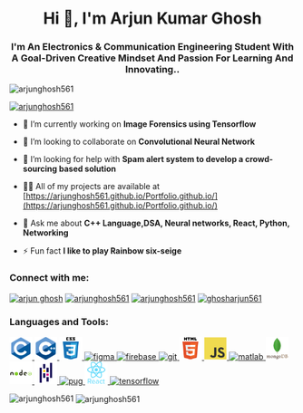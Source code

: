 <h1 align="center">Hi 👋, I'm Arjun Kumar Ghosh</h1>
<h3 align="center">I'm An Electronics & Communication Engineering Student With A Goal-Driven Creative Mindset And Passion For Learning And Innovating..</h3>

<p align="left"> <img src="https://komarev.com/ghpvc/?username=arjunghosh561&label=Profile%20views&color=0e75b6&style=flat" alt="arjunghosh561" /> </p>

<p align="left"> <a href="https://github.com/ryo-ma/github-profile-trophy"><img src="https://github-profile-trophy.vercel.app/?username=arjunghosh561" alt="arjunghosh561" /></a> </p>

- 🔭 I’m currently working on **Image Forensics using Tensorflow**

- 👯 I’m looking to collaborate on **Convolutional Neural Network**

- 🤝 I’m looking for help with **Spam alert system to develop a crowd-sourcing based solution**

- 👨‍💻 All of my projects are available at [https://arjunghosh561.github.io/Portfolio.github.io/](https://arjunghosh561.github.io/Portfolio.github.io/)

- 💬 Ask me about **C++ Language,DSA, Neural networks, React, Python, Networking**

<!-- - 📫 How to reach me **ghosharjun561@gmail.com** -->

- ⚡ Fun fact **I like to play Rainbow six-seige**

<h3 align="left">Connect with me:</h3>
<p align="left">
<a href="https://fb.com/arjun ghosh" target="blank"><img align="center" src="https://raw.githubusercontent.com/rahuldkjain/github-profile-readme-generator/master/src/images/icons/Social/facebook.svg" alt="arjun ghosh" height="30" width="40" /></a>
<a href="https://www.codechef.com/users/arjunghosh561" target="blank"><img align="center" src="https://cdn.jsdelivr.net/npm/simple-icons@3.1.0/icons/codechef.svg" alt="arjunghosh561" height="30" width="40" /></a>
<a href="https://www.leetcode.com/arjunghosh561" target="blank"><img align="center" src="https://raw.githubusercontent.com/rahuldkjain/github-profile-readme-generator/master/src/images/icons/Social/leet-code.svg" alt="arjunghosh561" height="30" width="40" /></a>
<a href="https://auth.geeksforgeeks.org/user/ghosharjun561" target="blank"><img align="center" src="https://raw.githubusercontent.com/rahuldkjain/github-profile-readme-generator/master/src/images/icons/Social/geeks-for-geeks.svg" alt="ghosharjun561" height="30" width="40" /></a>
</p>

<h3 align="left">Languages and Tools:</h3>
<p align="left"> <a href="https://www.cprogramming.com/" target="_blank" rel="noreferrer"> <img src="https://raw.githubusercontent.com/devicons/devicon/master/icons/c/c-original.svg" alt="c" width="40" height="40"/> </a> <a href="https://www.w3schools.com/cpp/" target="_blank" rel="noreferrer"> <img src="https://raw.githubusercontent.com/devicons/devicon/master/icons/cplusplus/cplusplus-original.svg" alt="cplusplus" width="40" height="40"/> </a> <a href="https://www.w3schools.com/css/" target="_blank" rel="noreferrer"> <img src="https://raw.githubusercontent.com/devicons/devicon/master/icons/css3/css3-original-wordmark.svg" alt="css3" width="40" height="40"/> </a> <a href="https://www.figma.com/" target="_blank" rel="noreferrer"> <img src="https://www.vectorlogo.zone/logos/figma/figma-icon.svg" alt="figma" width="40" height="40"/> </a> <a href="https://firebase.google.com/" target="_blank" rel="noreferrer"> <img src="https://www.vectorlogo.zone/logos/firebase/firebase-icon.svg" alt="firebase" width="40" height="40"/> </a> <a href="https://git-scm.com/" target="_blank" rel="noreferrer"> <img src="https://www.vectorlogo.zone/logos/git-scm/git-scm-icon.svg" alt="git" width="40" height="40"/> </a> <a href="https://www.w3.org/html/" target="_blank" rel="noreferrer"> <img src="https://raw.githubusercontent.com/devicons/devicon/master/icons/html5/html5-original-wordmark.svg" alt="html5" width="40" height="40"/> </a> <a href="https://developer.mozilla.org/en-US/docs/Web/JavaScript" target="_blank" rel="noreferrer"> <img src="https://raw.githubusercontent.com/devicons/devicon/master/icons/javascript/javascript-original.svg" alt="javascript" width="40" height="40"/> </a> <a href="https://www.mathworks.com/" target="_blank" rel="noreferrer"> <img src="https://upload.wikimedia.org/wikipedia/commons/2/21/Matlab_Logo.png" alt="matlab" width="40" height="40"/> </a> <a href="https://www.mongodb.com/" target="_blank" rel="noreferrer"> <img src="https://raw.githubusercontent.com/devicons/devicon/master/icons/mongodb/mongodb-original-wordmark.svg" alt="mongodb" width="40" height="40"/> </a> <a href="https://nodejs.org" target="_blank" rel="noreferrer"> <img src="https://raw.githubusercontent.com/devicons/devicon/master/icons/nodejs/nodejs-original-wordmark.svg" alt="nodejs" width="40" height="40"/> </a> <a href="https://pandas.pydata.org/" target="_blank" rel="noreferrer"> <img src="https://raw.githubusercontent.com/devicons/devicon/2ae2a900d2f041da66e950e4d48052658d850630/icons/pandas/pandas-original.svg" alt="pandas" width="40" height="40"/> </a> <a href="https://pugjs.org" target="_blank" rel="noreferrer"> <img src="https://cdn.worldvectorlogo.com/logos/pug.svg" alt="pug" width="40" height="40"/> </a> <a href="https://reactjs.org/" target="_blank" rel="noreferrer"> <img src="https://raw.githubusercontent.com/devicons/devicon/master/icons/react/react-original-wordmark.svg" alt="react" width="40" height="40"/> </a> <a href="https://www.tensorflow.org" target="_blank" rel="noreferrer"> <img src="https://www.vectorlogo.zone/logos/tensorflow/tensorflow-icon.svg" alt="tensorflow" width="40" height="40"/> </a> </p>

<p><img align="left" src="https://github-readme-stats.vercel.app/api/top-langs?username=arjunghosh561&show_icons=true&locale=en&layout=compact" alt="arjunghosh561" /></p>

<p>&nbsp;<img align="center" src="https://github-readme-stats.vercel.app/api?username=arjunghosh561&show_icons=true&locale=en" alt="arjunghosh561" /></p>
